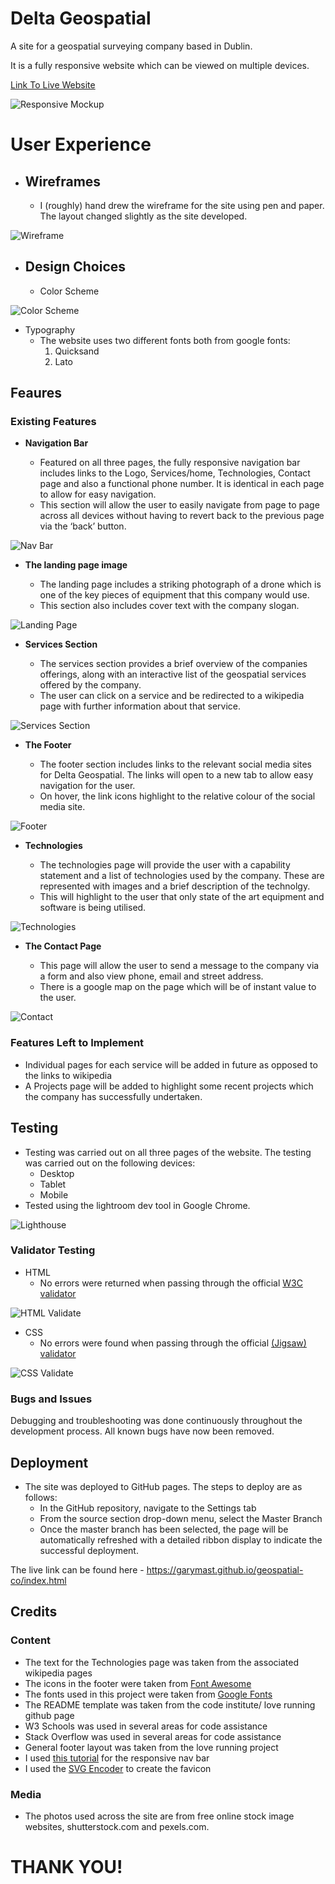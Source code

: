 # Delta Geospatial

 A site for a geospatial surveying company based in Dublin.

It is a fully responsive website which can be viewed on multiple devices.

[Link To Live Website](https://garymast.github.io/geospatial-co/index.html)

![Responsive Mockup](assets/images/readme_images/Responsive.jpg)

# User Experience
- ## Wireframes
  - I (roughly) hand drew the wireframe for the site using pen and paper. The layout changed slightly as the site developed.
  
![Wireframe](assets/images/readme_images/wireframe.jpg)

- ## Design Choices
  - Color Scheme

![Color Scheme](assets/images/readme_images/colour-pallete.png) 

  - Typography
    - The website uses two different fonts both from google fonts:
      1. Quicksand
      2. Lato

## Feaures 

### Existing Features

- __Navigation Bar__

  - Featured on all three pages, the fully responsive navigation bar includes links to the Logo, Services/home, Technologies, Contact page and also a functional phone  number. It is identical in each page to allow for easy navigation.
  - This section will allow the user to easily navigate from page to page across all devices without having to revert back to the previous page via the ‘back’ button. 

![Nav Bar](assets/images/readme_images/navbar.jpg)

- __The landing page image__

  - The landing page includes a striking photograph of a drone which is one of the key pieces of equipment that this company would use.
  - This section also includes cover text with the company slogan.

![Landing Page](assets/images/readme_images/landing-image.jpg)

- __Services Section__

  - The services section provides a brief overview of the companies offerings, along with an interactive list of the geospatial services offered by the company.
  - The user can click on a service and be redirected to a wikipedia page with further information about that service.

![Services Section](assets/images/readme_images/services.jpg)

- __The Footer__ 

  - The footer section includes links to the relevant social media sites for Delta Geospatial. The links will open to a new tab to allow easy navigation for the user. 
  - On hover, the link icons highlight to the relative colour of the social media site.

![Footer](assets/images/readme_images/footer.jpg)

- __Technologies__

  - The technologies page will provide the user with a capability statement and a list of technologies used by the company. These are represented with images and a brief description of the technolgy.
  - This will highlight to the user that only state of the art equipment and software is being utilised.

![Technologies](assets/images/readme_images/technologies.jpg)

- __The Contact Page__

  - This page will allow the user to send a message to the company via a form and also view phone, email and street address.
  - There is a google map on the page which will be of instant value to the user.

![Contact](assets/images/readme_images/contact-page.jpg)

### Features Left to Implement

- Individual pages for each service will be added in future as opposed to the links to wikipedia
- A Projects page will be added to highlight some recent projects which the company has successfully undertaken.

## Testing 

- Testing was carried out on all three pages of the website. The testing was carried out on the following devices:
  - Desktop
  - Tablet
  - Mobile
- Tested using the lightroom dev tool in Google Chrome.

![Lighthouse](assets/images/readme_images/lighthouse.jpg)

### Validator Testing 

- HTML
  - No errors were returned when passing through the official [W3C validator](https://validator.w3.org/nu/?doc=https%3A%2F%2Fgarymast.github.io%2Fgeospatial-co%2Findex.html)

![HTML Validate](assets/images/readme_images/html-check.jpg)

- CSS
  - No errors were found when passing through the official [(Jigsaw) validator](https://jigsaw.w3.org/css-validator/validator?uri=https%3A%2F%2Fgarymast.github.io%2Fgeospatial-co%2Findex.html&profile=css3svg&usermedium=all&warning=1&vextwarning=&lang=en)

![CSS Validate](assets/images/readme_images/css-check.jpg)

### Bugs and Issues

Debugging and troubleshooting was done continuously throughout the development process. All known bugs have now been removed.

## Deployment

- The site was deployed to GitHub pages. The steps to deploy are as follows: 
  - In the GitHub repository, navigate to the Settings tab 
  - From the source section drop-down menu, select the Master Branch
  - Once the master branch has been selected, the page will be automatically refreshed with a detailed ribbon display to indicate the successful deployment. 

The live link can be found here - https://garymast.github.io/geospatial-co/index.html

## Credits 

### Content 

- The text for the Technologies page was taken from the associated wikipedia pages
- The icons in the footer were taken from [Font Awesome](https://fontawesome.com/)
- The fonts used in this project were taken from [Google Fonts](https://fonts.google.com/)
- The README template was taken from the code institute/ love running github page
- W3 Schools was used in several areas for code assistance
- Stack Overflow was used in several areas for code assistance
- General footer layout was taken from the love running project
- I used [this tutorial](https://flexbox.ninja/demos/website-header/) for the responsive nav bar
- I used the [SVG Encoder](https://www.restonk.com/SVGEncoder/) to create the favicon

### Media

- The photos used across the site are from free online stock image websites, shutterstock.com and pexels.com.

# THANK YOU!